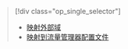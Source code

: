 > [!div class="op_single_selector"]
> * [映射外部域](../articles/app-service-web/web-sites-custom-domain-name.md)
> * [映射到流量管理器配置文件](../articles/app-service-web/web-sites-traffic-manager-custom-domain-name.md)
> 
>